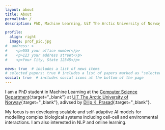 ```yaml
---
layout: about
title: About
permalink: /
description: PhD, Machine Learning, UiT The Arctic University of Norway

profile:
  align: right
  image: prof_pic.jpg
#  address: >
#    <p>555 your office number</p>
#    <p>123 your address street</p>
#    <p>Your City, State 12345</p>

news: true  # includes a list of news items
# selected_papers: true # includes a list of papers marked as "selected={true}"
social: true  # includes social icons at the bottom of the page
---
```


I am a PhD student in Machine Learning at the [Computer Science Department](https://en.uit.no/enhet/ifi){:target="\_blank"} at [UiT The Arctic University of Norway](https://en.uit.no/startsida){:target="\_blank"}, adivsed by [Dilip K. Prasad](https://sites.google.com/site/dilipprasad/){:target="\_blank"}.

My focus is on developing scalable and self-adaptive AI models for modelling complex biological systems including cell-cell and environmental interactions. I am also interested in NLP and online learning.

